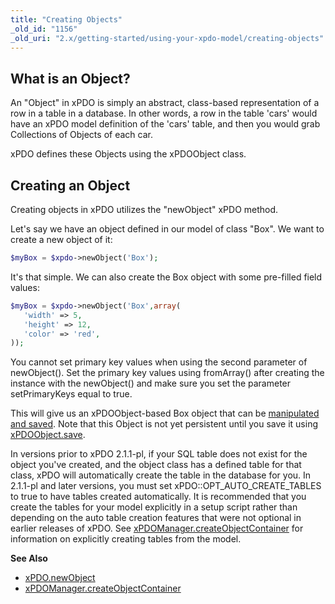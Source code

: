```yaml
---
title: "Creating Objects"
_old_id: "1156"
_old_uri: "2.x/getting-started/using-your-xpdo-model/creating-objects"
---
```


## What is an Object?

An "Object" in xPDO is simply an abstract, class-based representation of a row in a table in a database. In other words, a row in the table 'cars' would have an xPDO model definition of the 'cars' table, and then you would grab Collections of Objects of each car.

xPDO defines these Objects using the xPDOObject class.

## Creating an Object

Creating objects in xPDO utilizes the "newObject" xPDO method.

Let's say we have an object defined in our model of class "Box". We want to create a new object of it:

``` php 
$myBox = $xpdo->newObject('Box');
```

It's that simple. We can also create the Box object with some pre-filled field values:

``` php 
$myBox = $xpdo->newObject('Box',array(
   'width' => 5,
   'height' => 12,
   'color' => 'red',
));
```

You cannot set primary key values when using the second parameter of newObject(). Set the primary key values using fromArray() after creating the instance with the newObject() and make sure you set the parameter setPrimaryKeys equal to true.

This will give us an xPDOObject-based Box object that can be [manipulated and saved](extending-modx/xpdo/setting-object-fields "Setting Object Fields"). Note that this Object is not yet persistent until you save it using [xPDOObject.save](extending-modx/xpdo/class-reference/xpdoobject/persistence-methods/save "save").

In versions prior to xPDO 2.1.1-pl, if your SQL table does not exist for the object you've created, and the object class has a defined table for that class, xPDO will automatically create the table in the database for you. In 2.1.1-pl and later versions, you must set xPDO::OPT\_AUTO\_CREATE\_TABLES to true to have tables created automatically. It is recommended that you create the tables for your model explicitly in a setup script rather than depending on the auto table creation features that were not optional in earlier releases of xPDO. See [xPDOManager.createObjectContainer](extending-modx/xpdo/class-reference/xpdomanager/xpdomanager.createobjectcontainer "xPDOManager.createObjectContainer") for information on explicitly creating tables from the model.

 
**See Also**

- [xPDO.newObject](extending-modx/xpdo/class-reference/xpdo/xpdo.newobject "xPDO.newObject")
- [xPDOManager.createObjectContainer](extending-modx/xpdo/class-reference/xpdomanager/xpdomanager.createobjectcontainer "xPDOManager.createObjectContainer")